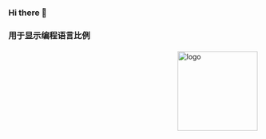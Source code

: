 ### Hi there 👋

<!--
**AllenPi/AllenPi** is a ✨ _special_ ✨ repository because its `README.md` (this file) appears on your GitHub profile.

Here are some ideas to get you started:

- 🔭 I’m currently working on ...
- 🌱 I’m currently learning ...
- 👯 I’m looking to collaborate on ...
- 🤔 I’m looking for help with ...
- 💬 Ask me about ...
- 📫 How to reach me: ...
- ⚡ Fun fact: ...
-->

### 用于显示编程语言比例
<!--
- [![Top Langs](https://github-readme-stats.vercel.app/api/top-langs/?username=AllenPi&layout=compact)](https://github.com/AllenPi/github-readme-stats)
- 
- 黑色背景显示stars
- ![AllenPi's github stats](https://github-readme-stats.vercel.app/api?username=AllenPi&show_icons=true&theme=radical)
- ![AllenPi's github stats](https://github-readme-stats.vercel.app/api?username=AllenPi&show_icons=true)
-->

<img src="https://github-readme-stats.vercel.app/api?username=AllenPi&show_icons=true&theme=radical" alt="logo" height="160" align="right" style="margin: 5px; margin-bottom: 20px;" />


<!--START_SECTION:my_github-->
<!--END_SECTION:my_github-->
